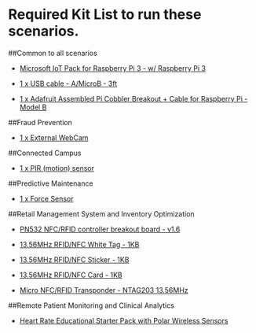 # Required Kit List to run these scenarios.

##Common to all scenarios

* [Microsoft IoT Pack for Raspberry Pi 3 - w/ Raspberry Pi 3](https://www.adafruit.com/products/2733)

* [1 x USB cable - A/MicroB - 3ft](https://www.adafruit.com/product/592)

* [1 x Adafruit Assembled Pi Cobbler Breakout + Cable for Raspberry Pi - Model B](https://www.adafruit.com/product/914)

##Fraud Prevention

* [1 x External WebCam](https://www.amazon.com/Microsoft-LifeCam-HD-3000-Webcam-T3H-00011/dp/B008ZVRAQS/ref=sr_1_1?ie=UTF8&qid=1438711398&sr=8-1&keywords=lifecam+hd-300) 

##Connected Campus

* [1 x PIR (motion) sensor](https://www.adafruit.com/product/189)

##Predictive Maintenance

* [1 x Force Sensor](https://www.adafruit.com/products/166)

##Retail Management System and Inventory Optimization

* [PN532 NFC/RFID controller breakout board - v1.6](https://www.adafruit.com/products/364)

* [13.56MHz RFID/NFC White Tag - 1KB](https://www.adafruit.com/products/360)

* [13.56MHz RFID/NFC Sticker - 1KB](https://www.adafruit.com/products/362)

* [13.56MHz RFID/NFC Card - 1KB](https://www.adafruit.com/products/359)

* [Micro NFC/RFID Transponder - NTAG203 13.56MHz](https://www.adafruit.com/products/2800)

##Remote Patient Monitoring and Clinical Analytics

* [Heart Rate Educational Starter Pack with Polar Wireless Sensors](https://www.adafruit.com/products/1077)

